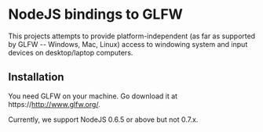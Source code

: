 NodeJS bindings to GLFW
=======================

This projects attempts to provide platform-independent (as far as supported by GLFW -- Windows, Mac, Linux) access to windowing system and input devices on desktop/laptop computers.

Installation
------------
You need GLFW on your machine. Go download it at https://http://www.glfw.org/.

Currently, we support NodeJS 0.6.5 or above but not 0.7.x.

